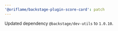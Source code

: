 ```yaml
---
'@oriflame/backstage-plugin-score-card': patch
---
```


Updated dependency `@backstage/dev-utils` to `1.0.10`.
